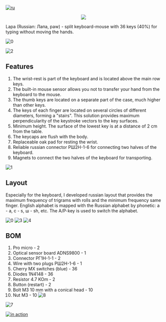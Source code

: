 [![ru](https://img.shields.io/badge/lang-ru-yellowgreen.svg)](https://github.com/lemosbor/lapa/blob/main/README.ru.md)
<p align="center">
  <img src="https://raw.githubusercontent.com/lemosbor/lapa/main/img/logo.png">
</p>
Lapa (Russian: Лапа, paw) - split keyboard-mouse with 36 keys (40%)  for typing without moving the hands.

![0](img/00.jpg)

![2](img/02.jpg)

## Features
1. The wrist-rest is part of the keyboard and is located above the main row keys.
2. The built-in mouse sensor allows you not to transfer your hand from the keyboard to the mouse.
3. The thumb keys are located on a separate part of the case, much higher than other keys.
4. The keys of each finger are located on several circles of different diameters, forming a "stairs". This solution provides maximum perpendicularity of the keystroke vectors to the key surfaces.
5. Minimum height. The surface of the lowest key is at a distance of 2 cm from the table.
6. The keycaps are flush with the body.
7. Replaceable oak pad for resting the wrist.
8. Reliable russian connector РШ2Н-1-6 for connecting two halves of the keyboard.
9. Magnets to connect the two halves of the keyboard for transporting.

![1](img/01.jpg)

## Layout

Especially for the keyboard, I developed russian layout that provides the maximum frequency of trigrams with rolls and the minimum frequency same finger.
English alphabet is mapped with the Russian alphabet by phonetic: а - a, с - s, ш - sh, etc.
The A/P-key is used to switch the alphabet.

![0](img/06.jpg)
![3](img/03.jpg)
![4](img/04.jpg)
## BOM
1. Pro micro - 2
2. Optical sensor board ADNS9800 - 1
3. Connector РГ1Н-1-1 - 2
4. Wire with two plugs РШ2Н-1-6 - 1
5. Cherry MX switches (blue) - 36
6. Diodes 1N4148 - 36
7. Resistor 4.7 KOm - 2
8. Button (restart) - 2
9. Bolt M3 10 mm with a conical head - 10
10. Nut M3 - 10
![8](img/08.jpg)

![7](img/07.jpg)

[![in action](https://img.youtube.com/vi/yNzKU2yAgHQ/0.jpg)](https://www.youtube.com/watch?v=yNzKU2yAgHQ)
